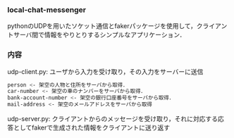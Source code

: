 ### local-chat-messenger

pythonのUDPを用いたソケット通信とfakerパッケージを使用して，クライアントサーバ間で情報をやりとりするシンプルなアプリケーション．

### 内容
udp-client.py: ユーザから入力を受け取り，その入力をサーバーに送信
```bash
person <- 架空の人物と住所をサーバから取得．
car-number <- 架空の車のナンバーをサーバから取得．
bank-account-number <- 架空の銀行口座番号をサーバから取得．
mail-address <- 架空のメールアドレスをサーバから取得
```
udp-server.py: クライアントからのメッセージを受け取り，それに対応する応答としてfakerで生成された情報をクライアントに送り返す


